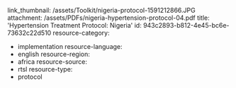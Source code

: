 link_thumbnail: /assets/Toolkit/nigeria-protocol-1591212866.JPG
attachment: /assets/PDFs/nigeria-hypertension-protocol-04.pdf
title: 'Hypertension Treatment Protocol: Nigeria'
id: 943c2893-b812-4e45-bc6e-73632c22d510
resource-category:
  - implementation
resource-language:
  - english
resource-region:
  - africa
resource-source:
  - rtsl
resource-type:
  - protocol
